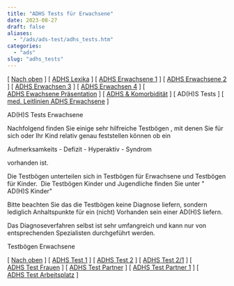```yaml
---
title: "ADHS Tests für Erwachsene"
date: 2023-08-27
draft: false
aliases:
  - "/ads/ads-test/adhs_tests.htm"
categories:
  - "ads"
slug: "adhs_tests"
---
```


[ [Nach oben](../ads-erwachsen/ads-erwachsen.htm) ] [ [ADHS Lexika](../adhs-lexikon-1/index.htm) ] [ [ADHS Erwachsene 1](../ads-erwachsen/adhs-erwachsen1/index.htm) ] [ [ADHS Erwachsene 2](../ads-erwachsen/adhs-erwachsen2/index.htm) ] [ [ADHS Erwachsen 3](../ads-erwachsen/adhs-erwachsen3/index.htm) ] [ [ADHS Erwachsen 4](../ads-erwachsen/adhs-erwachsen4/index.htm) ] [ [ADHS Ewachsene Präsentation](../ads-erwachsen/adhs-erwachsen5/adhs-erwachsen5.pps) ] [ [ADHS & Komorbidität](../ads-erwachsen/adhs-komorbid/index.htm) ] [ AD(H)S Tests ] [ [med. Leitlinien ADHS Erwachsene](../ads-erwachsen/med-leitlinien-adhs.pdf) ]

AD(H)S Tests Erwachsene

Nachfolgend finden Sie einige sehr hilfreiche Testbögen ,
mit denen Sie für sich oder Ihr Kind relativ genau feststellen können ob ein

Aufmerksamkeits - Defizit - Hyperaktiv -
Syndrom

vorhanden ist.

Die Testbögen unterteilen sich in Testbögen für Erwachsene
und Testbögen für Kinder.  Die Testbögen Kinder und Jugendliche finden
Sie unter " AD(H)S Kinder"

Bitte beachten Sie das die Testbögen keine
Diagnose liefern, sondern lediglich Anhaltspunkte für ein (nicht)
Vorhanden sein einer AD(H)S liefern.

Das Diagnoseverfahren selbst ist sehr umfangreich und kann
nur von entsprechenden Spezialisten durchgeführt werden.

Testbögen Erwachsene

[ [Nach oben](../ads-erwachsen/ads-erwachsen.htm) ] [ [ADHS Test 1](uebersicht-fragenrueck.pdf) ] [ [ADHS Test 2](addfragebogenerwachsene.pdf) ] [ [ADHS Test 2/1](erwachsene2-1.pdf) ] [ [ADHS Test Frauen](sebsttest-frauen.pdf) ] [ [ADHS Test Partner](partner.pdf) ] [ [ADHS Test Partner 1](partner2-1.pdf) ] [ [ADHS Test Arbeitsplatz](arbeitsplatz.pdf) ]